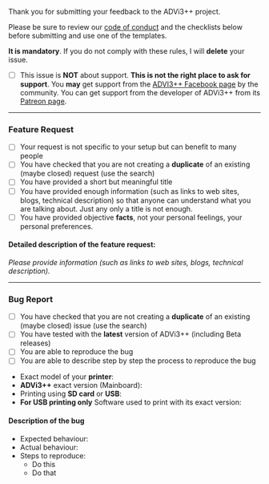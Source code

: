 Thank you for submitting your feedback to the ADVi3++ project.

Please be sure to review our [code of conduct](code_of_conduct.md) and the checklists below before submitting and use one of the templates. 

**It is mandatory**. If you do not comply with these rules, I will **delete** your issue.

- [ ] This issue is **NOT** about support. **This is not the right place to ask for support**. You **may** get support from the [ADVI3++ Facebook page](https://www.facebook.com/advi3pp/) by the community. 
You can get support from the developer of ADVi3++ from its [Patreon page](https://www.patreon.com/andrivet).

------------------------------------------------------------
### Feature Request

- [ ] Your request is not specific to your setup but can benefit to many people
- [ ] You have checked that you are not creating a **duplicate** of an existing (maybe closed) request (use the search)
- [ ] You have provided a short but meaningful title
- [ ] You have provided enough information (such as links to web sites, blogs, technical description) so that anyone can understand what you are talking about. Just any only a title is not enough.
- [ ] You have provided objective **facts**, not your personal feelings, your personal preferences.

#### Detailed description of the feature request:

_Please provide information (such as links to web sites, blogs, technical description)._

------------------------------------------------------------
### Bug Report

- [ ] You have checked that you are not creating a **duplicate** of an existing (maybe closed) issue (use the search)
- [ ] You have tested with the **latest** version of ADVi3++ (including Beta releases)
- [ ] You are able to reproduce the bug
- [ ] You are able to describe step by step the process to reproduce the bug

* Exact model of your **printer**:
* **ADVi3++** exact version (Mainboard):
* Printing using **SD card** or **USB**:
* **For USB printing only** Software used to print with its exact version:

#### Description of the bug

* Expected behaviour:
* Actual behaviour:
* Steps to reproduce:
  - Do this
  - Do that
